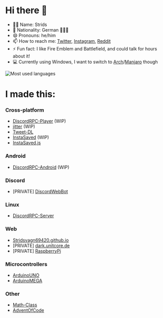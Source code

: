 # Hi there 👋
- 👨‍💻 Name: Strids
- 🚩 Nationality: German 🖤💖💛
- 😄 Pronouns: he/him
- 📫 How to reach me: [Twitter](https://twitter.com/rog_nineteen), [Instagram](https://www.instagram.com/rog_nineteen/), [Reddit](https://www.reddit.com/user/rog_nineteen)
- ⚡ Fun fact: I like Fire Emblem and Battlefield, and could talk for hours about it!
- 💻 Currently using Windows, I want to switch to [Arch](https://archlinux.org/)/[Manjaro](https://manjaro.org/) though
  
![Most used languages](https://github-readme-stats.vercel.app/api/top-langs/?username=Stridsvagn69420&layout=compact&count_private=true&hide_title=true&langs_count=14)

# I made this:
### Cross-platform
* [DiscordRPC-Player](https://github.com/Stridsvagn69420/DiscordRPC-Player) (WIP)
* [jitter](https://github.com/Stridsvagn69420/jitter) (WIP)
* [Tweet-DL](https://github.com/Stridsvagn69420/Tweet-DL)
* [InstaSaved](https://github.com/Stridsvagn69420/InstaSaved) (WIP)
* [InstaSaved.js](https://github.com/Stridsvagn69420/InstaSaved.js)

### Android
* [DiscordRPC-Android](https://github.com/Stridsvagn69420/DiscordRPC-Android) (WIP)

### Discord
* \[PRIVATE] [DiscordWebBot](https://github.com/Stridsvagn69420/DiscordWebBot)

### Linux
* [DiscordRPC-Server](https://github.com/Stridsvagn69420/DiscordRPC-Server)

### Web
* [Stridsvagn69420.github.io](https://github.com/Stridsvagn69420/Stridsvagn69420.github.io)
* \[PRIVATE] [dark.unitcore.de](https://github.com/Stridsvagn69420/dark.unitcore.de)
* \[PRIVATE] [RaspberryPi](https://github.com/Stridsvagn69420/RaspberryPi)

### Microcontrollers
* [ArduinoUNO](https://github.com/Stridsvagn69420/ArduinoUNO)
* [ArduinoMEGA](https://github.com/Stridsvagn69420/ArduinoMEGA)

### Other
* [Math-Class](https://github.com/Stridsvagn69420/Math-Class)
* [AdventOfCode](https://github.com/Stridsvagn69420/AdventOfCode)
